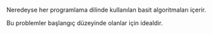 Neredeyse her programlama dilinde kullanılan basit algoritmaları içerir.

Bu problemler başlangıç düzeyinde olanlar için idealdir.

